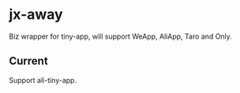 # jx-away
Biz wrapper for tiny-app, will support WeApp, AliApp, Taro and Only.

## Current

Support ali-tiny-app.
